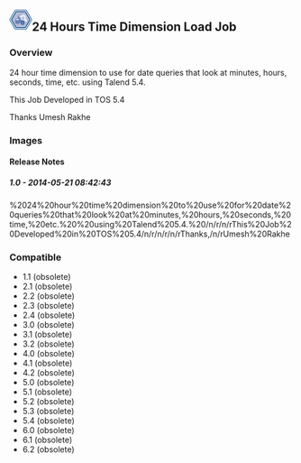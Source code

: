 ## <img src='./logo.jpg' width='40' height='40'>24 Hours Time Dimension Load Job

### Overview
 24 hour time dimension to use for date queries that look at minutes, hours, seconds, time, etc.  using Talend 5.4. 

This Job Developed in TOS 5.4

Thanks 
Umesh Rakhe
### Images




#### Release Notes

##### 1.0 - 2014-05-21 08:42:43
%2024%20hour%20time%20dimension%20to%20use%20for%20date%20queries%20that%20look%20at%20minutes,%20hours,%20seconds,%20time,%20etc.%20%20using%20Talend%205.4.%20/n/r/n/rThis%20Job%20Developed%20in%20TOS%205.4/n/r/n/r/n/rThanks,/n/rUmesh%20Rakhe
### Compatible
 -  1.1 (obsolete)
 -   2.1 (obsolete)
 -   2.2 (obsolete)
 -   2.3 (obsolete)
 -   2.4 (obsolete)
 -   3.0 (obsolete)
 -   3.1 (obsolete)
 -   3.2 (obsolete)
 -   4.0 (obsolete)
 -   4.1 (obsolete)
 -   4.2 (obsolete)
 -   5.0 (obsolete)
 -   5.1 (obsolete)
 -   5.2 (obsolete)
 -   5.3 (obsolete)
 -   5.4 (obsolete)
 -   6.0 (obsolete)
 -   6.1 (obsolete)
 -   6.2 (obsolete)